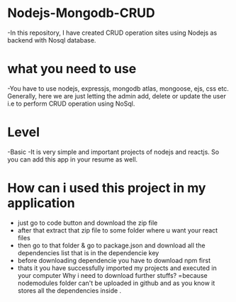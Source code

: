 # Nodejs-Mongodb-CRUD
-In this repository, I have created CRUD operation sites using Nodejs as backend with Nosql database.

# what you need to use
-You have to use nodejs, expressjs, mongodb atlas, mongoose, ejs, css etc.
Generally, here we are just letting the admin add, delete or update the user i.e to perform CRUD operation using NoSql.

# Level
-Basic
-It is very simple and important projects of nodejs and reactjs.
So you can add this app in your resume as well.

# How can i used this project in my application
- just go to code button and download the zip file 
- after that extract that zip file to some folder where u want your react files
- then go to that folder & go to package.json and download all the dependencies list that is in the dependencie key
- before downloading dependencie you have to download npm first
- thats it you have successfully imported my projects and executed in your computer
 Why i need to download further stuffs?
=because nodemodules folder can't be uploaded in github and as you know it stores all the dependencies inside .
